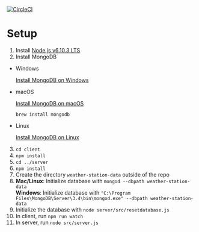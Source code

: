 [![CircleCI](https://circleci.com/gh/ProjectZed/WeatherStation.svg?style=shield&circle-token=95a0f2678e695b7818b86da733d25b82759d8867)](https://circleci.com/gh/ProjectZed/WeatherStation)

# Setup

1. Install [Node.js v6.10.3 LTS](https://nodejs.org/)
2. Install MongoDB
  * Windows

    [Install MongoDB on Windows](https://docs.mongodb.com/manual/tutorial/install-mongodb-on-windows/)
  * macOS

    [Install MongoDB on macOS](https://brew.sh/)

    ```brew install mongodb```
  * Linux

    [Install MongoDB on Linux](https://docs.mongodb.com/manual/administration/install-on-linux/)
3. `cd client`
4. `npm install`
5. `cd ../server`
6. `npm install`
7. Create the directory `weather-station-data` outside of the repo
8. **Mac/Linux**: Initialize database with `mongod --dbpath weather-station-data`  
    **Windows**: Initialize database with `"C:\Program Files\MongoDB\Server\3.4\bin\mongod.exe" --dbpath weather-station-data`
9. Initialize the database with `node server/src/resetdatabase.js`
10. In client, run `npm run watch`
11. In server, run `node src/server.js`
